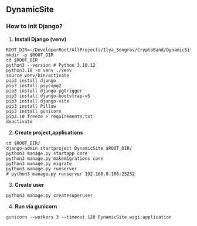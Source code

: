 ## DynamicSite

### How to init Django?

1. **Install Django (venv)**
```
ROOT_DIR=~/DeveloperRoot/AllProjects/Ilya_Songrov/CryptoBand/DynamicSite
mkdir -p $ROOT_DIR
cd $ROOT_DIR
python3 --version # Python 3.10.12
python3.10 -m venv ./venv
source venv/bin/activate
pip3 install django
pip3 install psycopg2
pip3 install django-pgtrigger
pip3 install django-bootstrap-v5
pip3 install django-vite
pip3 install Pillow
pip3 install gunicorn
pip3.10 freeze > requirements.txt
deactivate
```

2. **Create project,applications**
```
cd $ROOT_DIR/
django-admin startproject DynamicSite $ROOT_DIR/
python3 manage.py startapp core
python3 manage.py makemigrations core
python3 manage.py migrate
python3 manage.py runserver
# python3 manage.py runserver 192.168.0.106:25252
```

3. **Create user**
```
python3 manage.py createsuperuser
```


4. **Run via gunicorn**
```
gunicorn --workers 3 --timeout 120 DynamicSite.wsgi:application
```